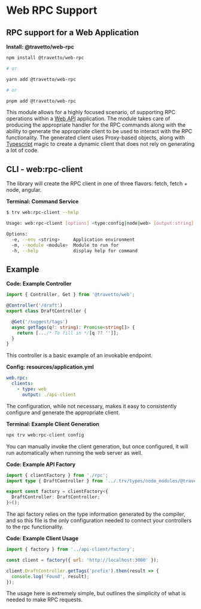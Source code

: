 <!-- This file was generated by @travetto/doc and should not be modified directly -->
<!-- Please modify https://github.com/travetto/travetto/tree/main/module/web-rpc/DOC.tsx and execute "trv doc" to rebuild -->
# Web RPC Support

## RPC support for a Web Application

**Install: @travetto/web-rpc**
```bash
npm install @travetto/web-rpc

# or

yarn add @travetto/web-rpc

# or

pnpm add @travetto/web-rpc
```

This module allows for a highly focused scenario, of supporting RPC operations within a [Web API](https://github.com/travetto/travetto/tree/main/module/web#readme "Declarative support for creating Web Applications") application.  The module takes care of producing the appropriate handler for the RPC commands along with the ability to generate the appropriate client to be used to interact with the RPC functionality.  The generated client uses Proxy-based objects, along with [Typescript](https://typescriptlang.org) magic to create a dynamic client that does not rely on generating a lot of code.

## CLI - web:rpc-client
The library will create the RPC client in one of three flavors: fetch, fetch + node, angular.

**Terminal: Command Service**
```bash
$ trv web:rpc-client --help

Usage: web:rpc-client [options] <type:config|node|web> [output:string]

Options:
  -e, --env <string>     Application environment
  -m, --module <module>  Module to run for
  -h, --help             display help for command
```

## Example

**Code: Example Controller**
```typescript
import { Controller, Get } from '@travetto/web';

@Controller('/draft')
export class DraftController {

  @Get('/suggest/tags')
  async getTags(q?: string): Promise<string[]> {
    return [.../* To fill in */[q ?? '']];
  }
}
```

This controller is a basic example of an invokable endpoint.

**Config: resources/application.yml**
```yaml
web.rpc:
  clients:
    - type: web
      output: ./api-client
```

The configuration, while not necessary, makes it easy to consistently configure and generate the appropriate client.

**Terminal: Example Client Generation**
```bash
npx trv web:rpc-client config
```

You can manually invoke the client generation, but once configured, it will run automatically when running the web server as well.

**Code: Example API Factory**
```typescript
import { clientFactory } from './rpc';
import type { DraftController } from '../.trv/types/node_modules/@travetto-doc/web-rpc/src/controller.js';

export const factory = clientFactory<{
  DraftController: DraftController;
}>();
```

The api factory relies on the type information generated by the compiler, and so this file is the only configuration needed to connect your controllers to the rpc functionality.

**Code: Example Client Usage**
```javascript
import { factory } from '../api-client/factory';

const client = factory({ url: 'http://localhost:3000' });

client.DraftController.getTags('prefix').then(result => {
  console.log('Found', result);
});
```

The usage here is extremely simple, but outlines the simplicity of what is needed to make RPC requests.
